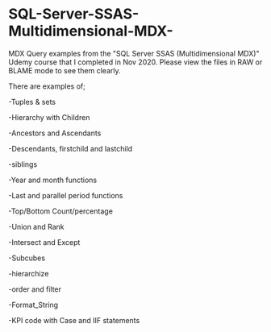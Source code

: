 # SQL-Server-SSAS-Multidimensional-MDX-

MDX Query examples from the "SQL Server SSAS (Multidimensional MDX)" Udemy course that I completed in Nov 2020. Please view the files in RAW or BLAME mode to see them clearly.

There are examples of;

-Tuples & sets

-Hierarchy with Children

-Ancestors and Ascendants

-Descendants, firstchild and lastchild

-siblings

-Year and month functions

-Last and parallel period functions

-Top/Bottom Count/percentage

-Union and Rank 

-Intersect and Except

-Subcubes

-hierarchize

-order and filter

-Format_String

-KPI code with Case and IIF statements 

